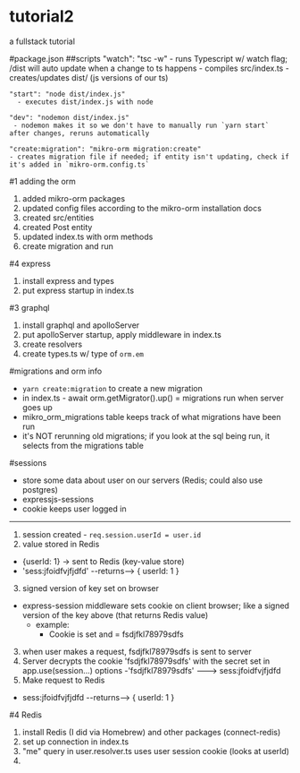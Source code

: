 # tutorial2
a fullstack tutorial

#package.json
  ##scripts
    "watch": "tsc -w"
     - runs Typescript w/ watch flag; /dist will auto update when a change to ts happens 
     - compiles src/index.ts
     - creates/updates dist/ (js versions of our ts)
     
    "start": "node dist/index.js"
      - executes dist/index.js with node
      
    "dev": "nodemon dist/index.js"
     - nodemon makes it so we don't have to manually run `yarn start` after changes, reruns automatically

    "create:migration": "mikro-orm migration:create"
    - creates migration file if needed; if entity isn't updating, check if it's added in `mikro-orm.config.ts`

#1 adding the orm
1. added mikro-orm packages 
2. updated config files according to the mikro-orm installation docs 
3. created src/entities
4. created Post entity
5. updated index.ts with orm methods 
6. create migration and run 

#4 express
1. install express and types
2. put express startup in index.ts 

#3 graphql
1. install graphql and apolloServer
2. put apolloServer startup, apply middleware in index.ts
3. create resolvers 
4. create types.ts w/ type of `orm.em`


#migrations and orm info 
- `yarn create:migration` to create a new migration
- in index.ts - await orm.getMigrator().up() = migrations run when server goes up
- mikro_orm_migrations table keeps track of what migrations have been run
- it's NOT rerunning old migrations; if you look at the sql being run, it selects from the migrations table
 
#sessions
- store some data about user on our servers (Redis; could also use postgres)
- expressjs-sessions
- cookie keeps user logged in 
-------
1. session created - `req.session.userId = user.id`
2. value stored in Redis
  - {userId: 1} -> sent to Redis (key-value store)
  - 'sess:jfoidfvjfjdfd' --returns--> { userId: 1 }
3. signed version of key set on browser 
  - express-session middleware sets cookie on client browser; like a signed version of the key above (that returns Redis value)
    - example:  
      - Cookie is set and = fsdjfkl78979sdfs
3. when user makes a request, fsdjfkl78979sdfs is sent to server 
4. Server decrypts the cookie 'fsdjfkl78979sdfs' with the secret set in app.use(session...) options
  -'fsdjfkl78979sdfs' ---> sess:jfoidfvjfjdfd 
5. Make request to Redis
  - sess:jfoidfvjfjdfd --returns--> { userId: 1 } 

#4 Redis
1. install Redis (I did via Homebrew) and other packages (connect-redis)
2. set up connection in index.ts
3. "me" query in user.resolver.ts uses user session cookie (looks at userId)
4. 
